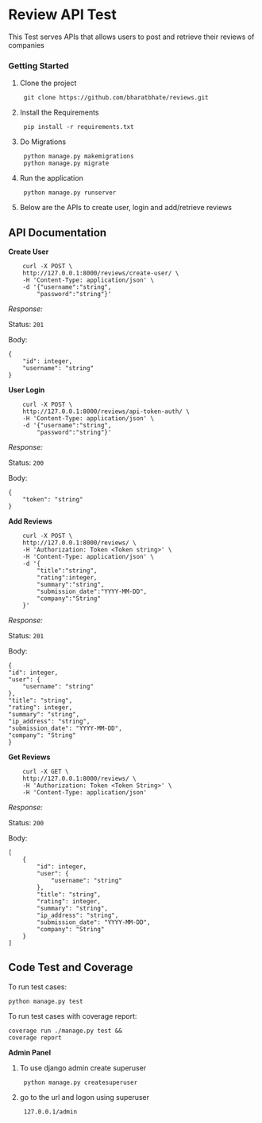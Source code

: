 # **Review API Test**

This Test serves APIs that allows users to post and retrieve their reviews of companies

### **Getting Started**

1. Clone the project

        git clone https://github.com/bharatbhate/reviews.git

2. Install the Requirements
    
        pip install -r requirements.txt
        
3. Do Migrations

        python manage.py makemigrations
        python manage.py migrate
        
4. Run the application

        python manage.py runserver
        
5. Below are the APIs to create user, login and add/retrieve reviews
    

## **API Documentation**
    
**Create User**
    
    
        curl -X POST \
        http://127.0.0.1:8000/reviews/create-user/ \
        -H 'Content-Type: application/json' \
        -d '{"username":"string",
            "password":"string"}'

_Response:_ 

Status: `201`

Body:
 
    {
        "id": integer,
        "username": "string"
    }


**User Login**
        
        
        curl -X POST \
        http://127.0.0.1:8000/reviews/api-token-auth/ \
        -H 'Content-Type: application/json' \
        -d '{"username":"string",
	        "password":"string"}'
	        
_Response:_ 

Status: `200`

Body:
 
    {
        "token": "string"
    }


**Add Reviews**
        
        
        curl -X POST \
        http://127.0.0.1:8000/reviews/ \
        -H 'Authorization: Token <Token string>' \
        -H 'Content-Type: application/json' \
        -d '{
            "title":"string",
	        "rating":integer,
	        "summary":"string",
	        "submission_date":"YYYY-MM-DD",
	        "company":"String"
        }'
	        
_Response:_ 

Status: `201`

Body:
 
    {
    "id": integer,
    "user": {
        "username": "string"
    },
    "title": "string",
    "rating": integer,
    "summary": "string",
    "ip_address": "string",
    "submission_date": "YYYY-MM-DD",
    "company": "String"
    }

**Get Reviews**
        
        
        curl -X GET \
        http://127.0.0.1:8000/reviews/ \
        -H 'Authorization: Token <Token String>' \
        -H 'Content-Type: application/json'
	        
_Response:_ 

Status: `200`

Body:
 
    [
        {
            "id": integer,
            "user": {
                "username": "string"
            },
            "title": "string",
            "rating": integer,
            "summary": "string",
            "ip_address": "string",
            "submission_date": "YYYY-MM-DD",
            "company": "String"
        }
    ]
    
    
  
## **Code Test and Coverage**

To run test cases:

    python manage.py test
    
To run test cases with coverage report:
    
    coverage run ./manage.py test &&
    coverage report

**Admin Panel**

1. To use django admin create superuser

        python manage.py createsuperuser
    
2. go to the url and logon using superuser

        127.0.0.1/admin